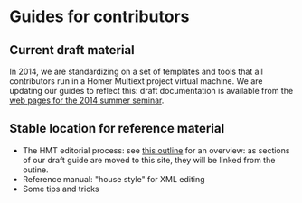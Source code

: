 # Guides for contributors #


## Current draft material ##


In 2014, we are standardizing on a set of templates and tools that all contributors run in a Homer Multiext project virtual machine.  We are updating our guides to reflect this:   draft documentation is available from the [web pages for the 2014 summer seminar](../../summer2014).


## Stable location for reference material ##


- The HMT editorial process: see [this outline](how-to-edit/index.html) for an overview: as sections of our draft guide are moved to this site, they will be linked from the outine.
- Reference manual: "house style" for XML editing
- Some tips and tricks



